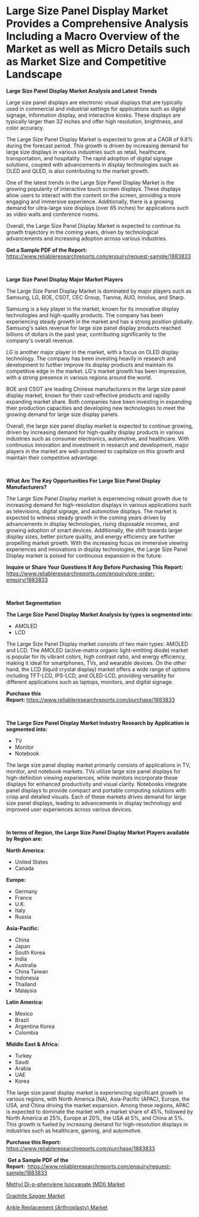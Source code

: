 <p><h1>Large Size Panel Display Market Provides a Comprehensive Analysis Including a Macro Overview of the Market as well as Micro Details such as Market Size and Competitive Landscape</h1></p><p><strong>Large Size Panel Display Market Analysis and Latest Trends</strong></p>
<p><p>Large size panel displays are electronic visual displays that are typically used in commercial and industrial settings for applications such as digital signage, information display, and interactive kiosks. These displays are typically larger than 32 inches and offer high resolution, brightness, and color accuracy.</p><p>The Large Size Panel Display Market is expected to grow at a CAGR of 9.8% during the forecast period. This growth is driven by increasing demand for large size displays in various industries such as retail, healthcare, transportation, and hospitality. The rapid adoption of digital signage solutions, coupled with advancements in display technologies such as OLED and QLED, is also contributing to the market growth.</p><p>One of the latest trends in the Large Size Panel Display Market is the growing popularity of interactive touch screen displays. These displays allow users to interact with the content on the screen, providing a more engaging and immersive experience. Additionally, there is a growing demand for ultra-large size displays (over 65 inches) for applications such as video walls and conference rooms.</p><p>Overall, the Large Size Panel Display Market is expected to continue its growth trajectory in the coming years, driven by technological advancements and increasing adoption across various industries.</p></p>
<p><strong>Get a Sample PDF of the Report:&nbsp;</strong> <a href="https://www.reliableresearchreports.com/enquiry/request-sample/1883833">https://www.reliableresearchreports.com/enquiry/request-sample/1883833</a></p>
<p>&nbsp;</p>
<p><strong>Large Size Panel Display Major Market Players</strong></p>
<p><p>The Large Size Panel Display Market is dominated by major players such as Samsung, LG, BOE, CSOT, CEC Group, Tianma, AUO, Innolux, and Sharp. </p><p>Samsung is a key player in the market, known for its innovative display technologies and high-quality products. The company has been experiencing steady growth in the market and has a strong position globally. Samsung's sales revenue for large size panel display products reached billions of dollars in the past year, contributing significantly to the company's overall revenue.</p><p>LG is another major player in the market, with a focus on OLED display technology. The company has been investing heavily in research and development to further improve its display products and maintain its competitive edge in the market. LG's market growth has been impressive, with a strong presence in various regions around the world.</p><p>BOE and CSOT are leading Chinese manufacturers in the large size panel display market, known for their cost-effective products and rapidly expanding market share. Both companies have been investing in expanding their production capacities and developing new technologies to meet the growing demand for large size display panels.</p><p>Overall, the large size panel display market is expected to continue growing, driven by increasing demand for high-quality display products in various industries such as consumer electronics, automotive, and healthcare. With continuous innovation and investment in research and development, major players in the market are well-positioned to capitalize on this growth and maintain their competitive advantage.</p></p>
<p>&nbsp;</p>
<p><strong>What Are The Key Opportunities For Large Size Panel Display Manufacturers?</strong></p>
<p><p>The Large Size Panel Display market is experiencing robust growth due to increasing demand for high-resolution displays in various applications such as televisions, digital signage, and automotive displays. The market is expected to witness steady growth in the coming years driven by advancements in display technologies, rising disposable incomes, and growing adoption of smart devices. Additionally, the shift towards larger display sizes, better picture quality, and energy efficiency are further propelling market growth. With the increasing focus on immersive viewing experiences and innovations in display technologies, the Large Size Panel Display market is poised for continuous expansion in the future.</p></p>
<p><strong>Inquire or Share Your Questions If Any Before Purchasing This Report:</strong> <a href="https://www.reliableresearchreports.com/enquiry/pre-order-enquiry/1883833">https://www.reliableresearchreports.com/enquiry/pre-order-enquiry/1883833</a></p>
<p>&nbsp;</p>
<p><strong>Market Segmentation</strong></p>
<p><strong>The Large Size Panel Display Market Analysis by types is segmented into:</strong></p>
<p><ul><li>AMOLED</li><li>LCD</li></ul></p>
<p><p>The Large Size Panel Display market consists of two main types: AMOLED and LCD. The AMOLED (active-matrix organic light-emitting diode) market is popular for its vibrant colors, high contrast ratio, and energy efficiency, making it ideal for smartphones, TVs, and wearable devices. On the other hand, the LCD (liquid crystal display) market offers a wide range of options including TFT-LCD, IPS-LCD, and OLED-LCD, providing versatility for different applications such as laptops, monitors, and digital signage.</p></p>
<p><strong>Purchase this Report:&nbsp;</strong><a href="https://www.reliableresearchreports.com/purchase/1883833">https://www.reliableresearchreports.com/purchase/1883833</a></p>
<p>&nbsp;</p>
<p><strong>The Large Size Panel Display Market Industry Research by Application is segmented into:</strong></p>
<p><ul><li>TV</li><li>Monitor</li><li>Notebook</li></ul></p>
<p><p>The large size panel display market primarily consists of applications in TV, monitor, and notebook markets. TVs utilize large size panel displays for high-definition viewing experiences, while monitors incorporate these displays for enhanced productivity and visual clarity. Notebooks integrate panel displays to provide compact and portable computing solutions with crisp and detailed visuals. Each of these markets drives demand for large size panel displays, leading to advancements in display technology and improved user experiences across various devices.</p></p>
<p>&nbsp;</p>
<p><strong>In terms of Region, the Large Size Panel Display Market Players available by Region are:</strong></p>
<p>
    <p> <strong> North America: </strong>
        <ul>
            <li>United States</li>
            <li>Canada</li>
        </ul>
        </p> 
    <p> <strong> Europe: </strong>
        <ul>
            <li>Germany</li>
            <li>France</li>
            <li>U.K.</li>
            <li>Italy</li>
            <li>Russia</li>
        </ul>
        </p> 
    <p> <strong> Asia-Pacific: </strong>
        <ul>
            <li>China</li>
            <li>Japan</li>
            <li>South Korea</li>
            <li>India</li>
            <li>Australia</li>
            <li>China Taiwan</li>
            <li>Indonesia</li>
            <li>Thailand</li>
            <li>Malaysia</li>
        </ul>
        </p> 
    <p> <strong> Latin America: </strong>
        <ul>
            <li>Mexico</li>
            <li>Brazil</li>
            <li>Argentina Korea</li>
            <li>Colombia</li>
        </ul>
        </p> 
    <p> <strong> Middle East & Africa: </strong>
        <ul>
            <li>Turkey</li>
            <li>Saudi</li>
            <li>Arabia</li>
            <li>UAE</li>
            <li>Korea</li>
        </ul>
    </p>
    </p>
<p><p>The large size panel display market is experiencing significant growth in various regions, with North America (NA), Asia-Pacific (APAC), Europe, the USA, and China driving the market expansion. Among these regions, APAC is expected to dominate the market with a market share of 45%, followed by North America at 25%, Europe at 20%, the USA at 5%, and China at 5%. This growth is fueled by increasing demand for high-resolution displays in industries such as healthcare, gaming, and automotive.</p></p>
<p><strong>Purchase this Report: </strong><a href="https://www.reliableresearchreports.com/purchase/1883833">https://www.reliableresearchreports.com/purchase/1883833</a></p>
<p>&nbsp;<strong>Get a Sample PDF of the Report:&nbsp;&nbsp;</strong><a href="https://www.reliableresearchreports.com/enquiry/request-sample/1883833">https://www.reliableresearchreports.com/enquiry/request-sample/1883833</a></p>
<p><strong></strong></p>
<p><p><a href="https://www.linkedin.com/pulse/methyl-di-p-phenylene-isocyanate-mdi-market-size-evaluating-uzy2e?trackingId=ZNkuM8su5%2FlafpqAL7aTsQ%3D%3D">Methyl Di-p-phenylene Isocyanate (MDI) Market</a></p><p><a href="https://www.linkedin.com/pulse/graphite-sagger-market-size-evaluating-its-trends-growth-vsx4c?trackingId=hPjTsBkSTje8d%2FJun183%2Bg%3D%3D">Graphite Sagger Market</a></p><p><a href="https://www.linkedin.com/pulse/ankle-replacement-arthroplasty-market-size-examines-ernte?trackingId=Za6OISrQc7irQfM020C0aw%3D%3D">Ankle Replacement (Arthroplasty) Market</a></p></p>